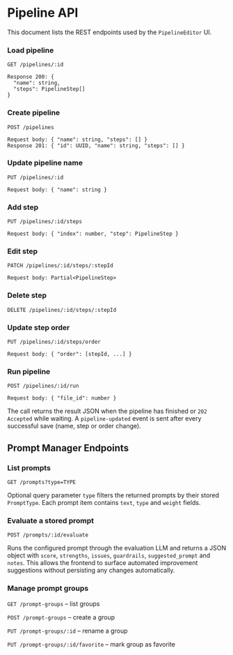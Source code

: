 # Pipeline API

This document lists the REST endpoints used by the `PipelineEditor` UI.

### Load pipeline
`GET /pipelines/:id`
```
Response 200: {
  "name": string,
  "steps": PipelineStep[]
}
```

### Create pipeline
`POST /pipelines`
```
Request body: { "name": string, "steps": [] }
Response 201: { "id": UUID, "name": string, "steps": [] }
```

### Update pipeline name
`PUT /pipelines/:id`
```
Request body: { "name": string }
```

### Add step
`PUT /pipelines/:id/steps`
```
Request body: { "index": number, "step": PipelineStep }
```

### Edit step
`PATCH /pipelines/:id/steps/:stepId`
```
Request body: Partial<PipelineStep>
```

### Delete step
`DELETE /pipelines/:id/steps/:stepId`

### Update step order
`PUT /pipelines/:id/steps/order`
```
Request body: { "order": [stepId, ...] }
```

### Run pipeline
`POST /pipelines/:id/run`
```
Request body: { "file_id": number }
```

The call returns the result JSON when the pipeline has finished or
`202 Accepted` while waiting. A `pipeline-updated` event is sent after every
successful save (name, step or order change).

## Prompt Manager Endpoints

### List prompts
`GET /prompts?type=TYPE`

Optional query parameter `type` filters the returned prompts by their stored `PromptType`.
Each prompt item contains `text`, `type` and `weight` fields.

### Evaluate a stored prompt
`POST /prompts/:id/evaluate`

Runs the configured prompt through the evaluation LLM and returns a JSON object with
`score`, `strengths`, `issues`, `guardrails`, `suggested_prompt` and `notes`. This
allows the frontend to surface automated improvement suggestions without persisting
any changes automatically.

### Manage prompt groups
`GET /prompt-groups` – list groups

`POST /prompt-groups` – create a group

`PUT /prompt-groups/:id` – rename a group

`PUT /prompt-groups/:id/favorite` – mark group as favorite

